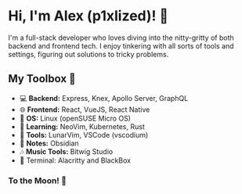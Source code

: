 # Hi, I'm Alex (p1xlized)! 👋

I'm a full-stack developer who loves diving into the nitty-gritty of both backend and frontend tech. I enjoy tinkering with all sorts of tools and settings, figuring out solutions to tricky problems.
 
## My Toolbox 🧰
- 💻 **Backend:** Express, Knex, Apollo Server, GraphQL
- 🌐 **Frontend:** React, VueJS, React Native
- 🐧 **OS:** Linux (openSUSE Micro OS)
- 📱 **Learning:** NeoVim, Kubernetes, Rust
- 🔨 **Tools:** LunarVim, VSCode (vscodium)
- 📑 **Notes:** Obsidian
- 🎶 **Music Tools:** Bitwig Studio
- 👾 Terminal: Alacritty and BlackBox
### To the Moon! 🚀



